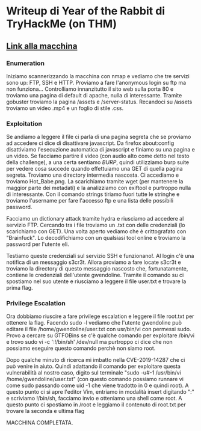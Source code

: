# Writeup di Year of the Rabbit di TryHackMe (on THM)

## [Link alla macchina](https://tryhackme.com/room/yearoftherabbit)

### Enumeration
Iniziamo scannerizzando la macchina con nmap e vediamo che tre servizi sono up: FTP, SSH e HTTP.
Proviamo a fare l'anonymous login su ftp ma non funziona...
Controlliamo innanzitutto il sito web sulla porta 80 e troviamo una pagina di default di apache, nulla di interessante.
Tramite gobuster troviamo la pagina /assets e /server-status. Recandoci su /assets troviamo un video .mp4 e un foglio di stile .css.

### Exploitation
Se andiamo a leggere il file ci parla di una pagina segreta che se proviamo ad accedere ci dice di disattivare javascript.
Da firefox about:config disattiviamo l'esecuzione automatica di javascript e finiamo su una pagina e un video.
Se facciamo partire il video (con audio alto come detto nel testo della challenge), a una certa sentiamo *BURP*, quindi utilizziamo burp suite per vedere cosa succede quando effettuiamo una GET di quella pagina segreta.
Troviamo una directory intermedia nascosta. Ci accediamo e troviamo Hot_Babe.png.
La scarichiamo tramite wget (per mantenere la maggior parte dei metadati) e la analizziamo con exiftool e purtroppo nulla di interessante.
Con il comando strings tiriamo fuori tutte le stringhe e troviamo l'username per fare l'accesso ftp e una lista delle possibili password.

Facciamo un dictionary attack tramite hydra e riusciamo ad accedere al servizio FTP.
Cercando tra i file troviamo un .txt con delle credenziali (lo scarichiamo con GET).
Una volta aperto vediamo che è crittografato con "Brainfuck". Lo decodifichiamo con un qualsiasi tool online e troviamo la password per l'utente eli.

Testiamo queste credenziali sul servizio SSH e funzionano!. Al login c'è una notifica di un messaggio s3cr3t. Allora proviamo a fare locate s3cr3t e troviamo la directory di questo messaggio nascosto che, fortunatamente, contiene le credenziali dell'utente gwendoline. Tramite il comando su ci spostiamo nel suo utente e riusciamo a leggere il file user.txt e trovare la prima flag.

### Privilege Escalation
Ora dobbiamo riuscire a fare privilege escalation e leggere il file root.txt per ottenere la flag. Facendo sudo -l vediamo che l'utente gwendoline può editare il file /home/gwendoline/user.txt con usr/bin/vi con permessi sudo. Provo a cercare su GTFOBins se c'è qualche comando per exploitare /bin/vi e trovo sudo vi -c ':!/bin/sh' /dev/null ma purtroppo ci dice che non possiamo eseguire questo comando perchè non siamo root.

Dopo qualche minuto di ricerca mi imbatto nella CVE-2019-14287 che ci può venire in aiuto. Quindi adattando il comando per exploitare questa vulnerabilità al nostro caso, digito sul terminale "sudo -u#-1 /usr/bin/vi /home/gwendoline/user.txt" (con questo comando possiamo runnare vi come sudo passando come uid -1 che viene tradotto in 0 e quindi root).
A questo punto ci si apre l'editor Vim, entriamo in modalità insert digitando ":" e scriviamo !/bin/sh, facciamo invio e otteniamo una shell come root.
A questo punto ci spostiamo in /root e leggiamo il contenuto di root.txt per trovare la seconda e ultima flag

MACCHINA COMPLETATA.
